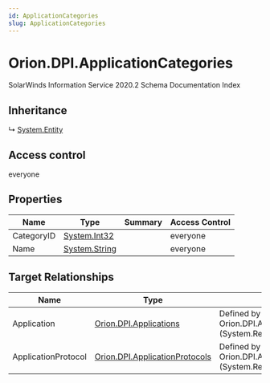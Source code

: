 ```yaml
---
id: ApplicationCategories
slug: ApplicationCategories
---
```


# Orion.DPI.ApplicationCategories

SolarWinds Information Service 2020.2 Schema Documentation Index

## Inheritance

↳ [System.Entity](./../System/Entity)

## Access control

everyone

## Properties

| Name | Type | Summary | Access Control |
| ------ | ------ | ------ | ------ |
| CategoryID | [System.Int32](https://docs.microsoft.com/en-us/dotnet/api/system.int32) |  | everyone |
| Name | [System.String](https://docs.microsoft.com/en-us/dotnet/api/system.string) |  | everyone |

## Target Relationships

| Name | Type | Notes |
| ------ | ------ | ------ |
| Application | [Orion.DPI.Applications](./../Orion.DPI/Applications) | Defined by relationship Orion.DPI.ApplicationToCategory (System.Reference) |
| ApplicationProtocol | [Orion.DPI.ApplicationProtocols](./../Orion.DPI/ApplicationProtocols) | Defined by relationship Orion.DPI.ApplicationProtocolToCategory (System.Reference) |


